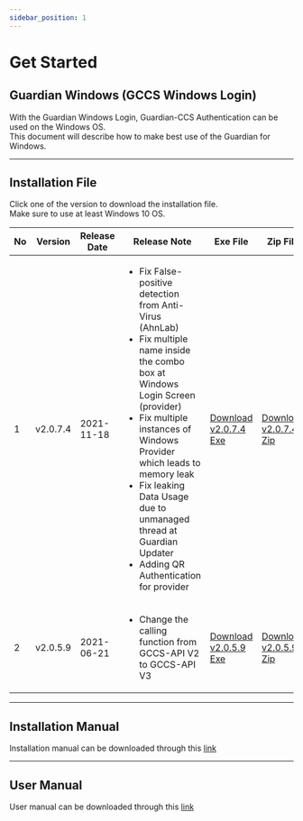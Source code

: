 ```yaml
---
sidebar_position: 1
---
```

# Get Started

## Guardian Windows (GCCS Windows Login)
With the Guardian Windows Login, Guardian-CCS Authentication can be used on the Windows OS.  
This document will describe how to make best use of the Guardian for Windows.

---

## Installation File

Click one of the version to download the installation file.   
Make sure to use at least Windows 10 OS.   

|No|Version|Release Date |Release Note |Exe File|Zip File|
|---|---|---|---|---|---|
|1|v2.0.7.4| 2021-11-18 | <ul><li>Fix False-positive detection from Anti-Virus (AhnLab)</li><li>Fix multiple name inside the combo box at Windows Login Screen (provider)</li><li>Fix multiple instances of Windows Provider which leads to memory leak</li><li>Fix leaking Data Usage due to unmanaged thread at Guardian Updater</li><li>Adding QR Authentication for provider</li></ul> | [Download v2.0.7.4 Exe](https://updates.fnsvalue.co.kr/GFW/Installer/Guardian_Setup_v2.0.5.9.exe)| [Download v2.0.7.4 Zip](https://updates.fnsvalue.co.kr/GFW/Installer/Guardian_Setup_v2.0.5.9.zip)|
|2|v2.0.5.9| 2021-06-21 | <ul><li>Change the calling function from GCCS-API V2 to GCCS-API V3</li></ul> | [Download v2.0.5.9 Exe](https://updates.fnsvalue.co.kr/GFW/Installer/Guardian_Setup_v2.0.7.4.exe)| [Download v2.0.5.9 Zip](https://updates.fnsvalue.co.kr/GFW/Installer/Guardian_Setup_v2.0.7.4.exe)|  

---

## Installation Manual

Installation manual can be downloaded through this [link](http://192.168.0.60/GFW/etc/Guardian_Windows_설치_매뉴얼_v1.9.pdf)

---

## User Manual

User manual can be downloaded through this [link](http://192.168.0.60/GFW/etc/Guardian_Windows_사용자_매뉴얼_v1.0.pdf)
